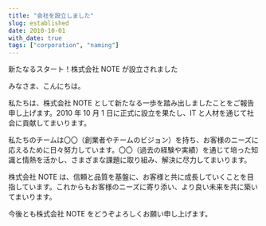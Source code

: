 ```yaml
---
title: "会社を設立しました"
slug: established
date: 2010-10-01
with_date: true
tags: ["corporation", "naming"]
---
```


新たなるスタート！株式会社 NOTE が設立されました

<!--more-->

みなさま、こんにちは。

私たちは、株式会社 NOTE として新たなる一歩を踏み出しましたことをご報告申し上げます。2010 年 10 月 1 日に正式に設立を果たし、IT と人材を通じて社会に貢献してまいります。

私たちのチームは〇〇（創業者やチームのビジョン）を持ち、お客様のニーズに応えるために日々努力しています。〇〇（過去の経験や実績）を通じて培った知識と情熱を活かし、さまざまな課題に取り組み、解決に尽力してまいります。

株式会社 NOTE は、信頼と品質を基盤に、お客様と共に成長していくことを目指しています。これからもお客様のニーズに寄り添い、より良い未来を共に築いてまいります。

今後とも株式会社 NOTE をどうぞよろしくお願い申し上げます。
